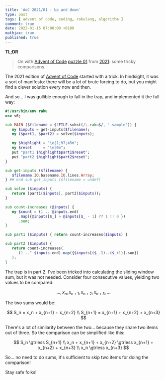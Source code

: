 ```yaml
---
title: 'AoC 2021/01 - Up and down'
type: post
tags: [ advent of code, coding, rakulang, algorithm ]
comment: true
date: 2022-01-15 07:00:00 +0100
mathjax: true
published: true
---
```


**TL;DR**

> On with [Advent of Code][] [puzzle 01][puzzle] from [2021][aoc2021]:
> some tricky comparisons.

The 2021 edition of [Advent of Code][] started with a trick. In
hindsight, it was a sort of manifesto: there will be a lot of brute
forcing to do, but you might find a clever solution every now and then.

And so... I was gullible enough to fall in the trap, and implemented it
the full way:

```raku
#!/usr/bin/env raku
use v6;

sub MAIN ($filename = $?FILE.subst(/\.raku$/, '.sample')) {
   my $inputs = get-inputs($filename);
   my ($part1, $part2) = solve($inputs);

   my $highlight = "\e[1;97;45m";
   my $reset     = "\e[0m";
   put "part1 $highlight$part1$reset";
   put "part2 $highlight$part2$reset";
}

sub get-inputs ($filename) {
   $filename.IO.basename.IO.lines.Array;
} ## end sub get_inputs ($filename = undef)

sub solve ($inputs) {
   return (part1($inputs), part2($inputs));
}

sub count-increases (@inputs) {
   my $count = (1 .. @inputs.end)
      .map({@inputs[$_] > @inputs[$_ - 1] ?? 1 !! 0 })
      .sum;
}

sub part1 ($inputs) { return count-increases($inputs) }

sub part2 ($inputs) {
   return count-increases(
      (1 ..^ $inputs.end).map({$inputs[($_-1)..($_+1)].sum})
   );
}
```

The trap is in part 2. I've been tricked into calculating the sliding
window sum, but it was not needed. Consider four consecutive values,
yielding two values to be compared:

$$
..., x_n, x_{n+1}, x_{n+2}, x_{n+3}, ...
$$

The two sums would be:

$$
S_n = x_n + x_{n+1} + x_{n+2} \\
S_{n+1} = x_{n+1} + x_{n+2} + x_{n+3}
$$

There's a lot of similarity between the two... because they share two
items out of three. So the comparison can be simplified like this:

$$
S_n \gtrless S_{n+1} \\
x_n + x_{n+1} + x_{n+2} \gtrless x_{n+1} + x_{n+2} + x_{n+3} \\
x_n \gtrless x_{n+3}
$$

So... no need to do sums, it's sufficient to skip two items for doing
the comparison!

Stay safe folks!

[puzzle]: https://adventofcode.com/2021/day/1
[aoc2021]: https://adventofcode.com/2021/
[Advent of Code]: https://adventofcode.com/
[Raku]: https://www.raku.org/
